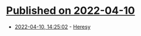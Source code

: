 # [Published on 2022-04-10](index.md)

* [2022-04-10, 14:25:02](https://news.ycombinator.com/item?id=30977147) - [Heresy](http://paulgraham.com/heresy.html)
